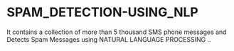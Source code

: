 # SPAM_DETECTION-USING_NLP
It contains a collection of more than 5 thousand SMS phone messages and Detects Spam Messages using NATURAL LANGUAGE PROCESSING ..
